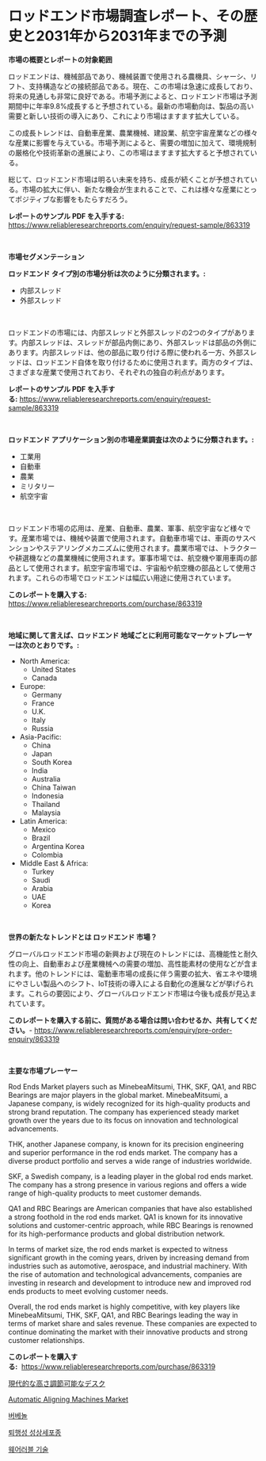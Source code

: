 <p><h1>ロッドエンド市場調査レポート、その歴史と2031年から2031年までの予測</h1></p><p><strong>市場の概要とレポートの対象範囲</strong></p>
<p><p>ロッドエンドは、機械部品であり、機械装置で使用される農機具、シャーシ、リフト、支持構造などの接続部品である。現在、この市場は急速に成長しており、将来の見通しも非常に良好である。市場予測によると、ロッドエンド市場は予測期間中に年率9.8%成長すると予想されている。最新の市場動向は、製品の高い需要と新しい技術の導入にあり、これにより市場はますます拡大している。</p><p>この成長トレンドは、自動車産業、農業機械、建設業、航空宇宙産業などの様々な産業に影響を与えている。市場予測によると、需要の増加に加えて、環境規制の厳格化や技術革新の進展により、この市場はますます拡大すると予想されている。</p><p>総じて、ロッドエンド市場は明るい未来を持ち、成長が続くことが予想されている。市場の拡大に伴い、新たな機会が生まれることで、これは様々な産業にとってポジティブな影響をもたらすだろう。</p></p>
<p><strong>レポートのサンプル PDF を入手する:</strong> <a href="https://www.reliableresearchreports.com/enquiry/request-sample/863319">https://www.reliableresearchreports.com/enquiry/request-sample/863319</a></p>
<p>&nbsp;</p>
<p><strong>市場セグメンテーション</strong></p>
<p><strong>ロッドエンド タイプ別の市場分析は次のように分類されます。:</strong></p>
<p><ul><li>内部スレッド</li><li>外部スレッド</li></ul></p>
<p>&nbsp;</p>
<p><p>ロッドエンドの市場には、内部スレッドと外部スレッドの2つのタイプがあります。内部スレッドは、スレッドが部品内側にあり、外部スレッドは部品の外側にあります。内部スレッドは、他の部品に取り付ける際に使われる一方、外部スレッドは、ロッドエンド自体を取り付けるために使用されます。両方のタイプは、さまざまな産業で使用されており、それぞれの独自の利点があります。</p></p>
<p><strong>レポートのサンプル PDF を入手する:</strong>&nbsp;<a href="https://www.reliableresearchreports.com/enquiry/request-sample/863319">https://www.reliableresearchreports.com/enquiry/request-sample/863319</a></p>
<p>&nbsp;</p>
<p><strong> ロッドエンド アプリケーション別の市場産業調査は次のように分類されます。:</strong></p>
<p><ul><li>工業用</li><li>自動車</li><li>農業</li><li>ミリタリー</li><li>航空宇宙</li></ul></p>
<p>&nbsp;</p>
<p><p>ロッドエンド市場の応用は、産業、自動車、農業、軍事、航空宇宙など様々です。産業市場では、機械や装置で使用されます。自動車市場では、車両のサスペンションやステアリングメカニズムに使用されます。農業市場では、トラクターや耕選機などの農業機械に使用されます。軍事市場では、航空機や軍用車両の部品として使用されます。航空宇宙市場では、宇宙船や航空機の部品として使用されます。これらの市場でロッドエンドは幅広い用途に使用されています。</p></p>
<p><strong>このレポートを購入する:</strong>&nbsp; <a href="https://www.reliableresearchreports.com/purchase/863319">https://www.reliableresearchreports.com/purchase/863319</a></p>
<p>&nbsp;</p>
<p><strong>地域に関して言えば、ロッドエンド 地域ごとに利用可能なマーケットプレーヤーは次のとおりです。:</strong></p>
<p><ul>
    <li>
        North America:
        <ul>
            <li>United States</li>
            <li>Canada</li>
        </ul>
    </li>
    <li>
        Europe:
        <ul>
            <li>Germany</li>
            <li>France</li>
            <li>U.K.</li>
            <li>Italy</li>
            <li>Russia</li>
        </ul>
    </li>
    <li>
        Asia-Pacific:
        <ul>
            <li>China</li>
            <li>Japan</li>
            <li>South Korea</li>
            <li>India</li>
            <li>Australia</li>
            <li>China Taiwan</li>
            <li>Indonesia</li>
            <li>Thailand</li>
            <li>Malaysia</li>
        </ul>
    </li>
    <li>
        Latin America:
        <ul>
            <li>Mexico</li>
            <li>Brazil</li>
            <li>Argentina Korea</li>
            <li>Colombia</li>
        </ul>
    </li>
    <li>
        Middle East & Africa:
        <ul>
            <li>Turkey</li>
            <li>Saudi</li>
            <li>Arabia</li>
            <li>UAE</li>
            <li>Korea</li>
        </ul>
    </li>
    </ul></p>
<p>&nbsp;</p>
<p><strong>世界の新たなトレンドとは ロッドエンド 市場？</strong></p>
<p><p>グローバルロッドエンド市場の新興および現在のトレンドには、高機能性と耐久性の向上、自動車および産業機械への需要の増加、高性能素材の使用などが含まれます。他のトレンドには、電動車市場の成長に伴う需要の拡大、省エネや環境にやさしい製品へのシフト、IoT技術の導入による自動化の進展などが挙げられます。これらの要因により、グローバルロッドエンド市場は今後も成長が見込まれています。</p></p>
<p><strong>このレポートを購入する前に、質問がある場合は問い合わせるか、共有してください。</strong>- <a href="https://www.reliableresearchreports.com/enquiry/pre-order-enquiry/863319">https://www.reliableresearchreports.com/enquiry/pre-order-enquiry/863319</a></p>
<p>&nbsp;</p>
<p><strong>主要な市場プレーヤー</strong></p>
<p><p>Rod Ends Market players such as MinebeaMitsumi, THK, SKF, QA1, and RBC Bearings are major players in the global market. MinebeaMitsumi, a Japanese company, is widely recognized for its high-quality products and strong brand reputation. The company has experienced steady market growth over the years due to its focus on innovation and technological advancements.</p><p>THK, another Japanese company, is known for its precision engineering and superior performance in the rod ends market. The company has a diverse product portfolio and serves a wide range of industries worldwide.</p><p>SKF, a Swedish company, is a leading player in the global rod ends market. The company has a strong presence in various regions and offers a wide range of high-quality products to meet customer demands.</p><p>QA1 and RBC Bearings are American companies that have also established a strong foothold in the rod ends market. QA1 is known for its innovative solutions and customer-centric approach, while RBC Bearings is renowned for its high-performance products and global distribution network.</p><p>In terms of market size, the rod ends market is expected to witness significant growth in the coming years, driven by increasing demand from industries such as automotive, aerospace, and industrial machinery. With the rise of automation and technological advancements, companies are investing in research and development to introduce new and improved rod ends products to meet evolving customer needs.</p><p>Overall, the rod ends market is highly competitive, with key players like MinebeaMitsumi, THK, SKF, QA1, and RBC Bearings leading the way in terms of market share and sales revenue. These companies are expected to continue dominating the market with their innovative products and strong customer relationships.</p></p>
<p><strong>このレポートを購入する:</strong>&nbsp;&nbsp;<a href="https://www.reliableresearchreports.com/purchase/863319">https://www.reliableresearchreports.com/purchase/863319</a></p>
<p><p><a href="https://github.com/cbigkbh02719/Market-Research-Report-List-1/blob/main/82157064039.md">現代的な高さ調節可能なデスク</a></p><p><a href="https://issuu.com/reportprime-2/docs/automatic-aligning-machines-market-size-2030.pptx">Automatic Aligning Machines Market</a></p><p><a href="https://github.com/oajzkywllm460/Market-Research-Report-List-1/blob/main/68171283641.md">버베놀</a></p><p><a href="https://medium.com/@hermanokutneva7878567/%EC%95%84%EB%82%98%ED%94%8C%EB%9D%BC%EC%8A%A4%ED%8B%B1-%EC%95%84%EC%8A%A4%ED%8A%B8%EB%A1%9C%EC%82%AC%EC%9D%B4%ED%86%A0%EB%A7%88-%EC%8B%9C%EC%9E%A5-%EA%B7%9C%EB%AA%A8-cagr-%ED%8A%B8%EB%A0%8C%EB%93%9C-2024-2030-bff145c2a34d">퇴행성 성상세포종</a></p><p><a href="https://medium.com/@gabrielblanda5656/%EC%9B%A8%EC%96%B4%EB%9F%AC%EB%B8%94-%EA%B8%B0%EC%88%A0-%EC%8B%9C%EC%9E%A5-%EB%B6%84%EC%84%9D-%EB%B0%8F-2024%EB%85%84%EB%B6%80%ED%84%B0-2031%EB%85%84%EA%B9%8C%EC%A7%80%EC%9D%98-%ED%81%AC%EA%B8%B0-%EC%98%88%EC%B8%A1-3d71a4083b4e">웨어러블 기술</a></p></p>